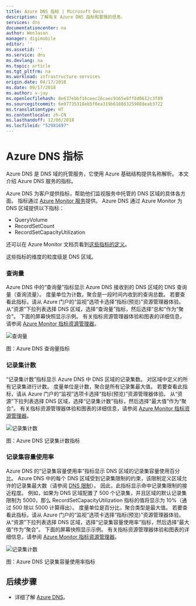 ```yaml
---
title: Azure DNS 指标 | Microsoft Docs
description: 了解有关 Azure DNS 指标和警报的信息。
services: dns
documentationcenter: na
author: WenJason
manager: digimobile
editor: ''
ms.assetid: ''
ms.service: dns
ms.devlang: na
ms.topic: article
ms.tgt_pltfrm: na
ms.workload: infrastructure-services
origin.date: 04/17/2018
ms.date: 09/17/2018
ms.author: v-jay
ms.openlocfilehash: 8e637ebbf16ceec26caec9165e8ff8d0612c3f89
ms.sourcegitcommit: 6e07735318eb5f6ea319b618863259088eab3722
ms.translationtype: HT
ms.contentlocale: zh-CN
ms.lasthandoff: 12/06/2018
ms.locfileid: "52981697"
---
```

# <a name="azure-dns-metrics"></a>Azure DNS 指标
Azure DNS 是 DNS 域的托管服务，它使用 Azure 基础结构提供名称解析。 本文介绍 Azure DNS 服务的指标。

Azure DNS 为客户提供指标，帮助他们监视服务中托管的 DNS 区域的具体各方面。 指标通过 [Azure Monitor 服务](/monitoring-and-diagnostics/)提供。 Azure DNS 通过 Azure Monitor 为 DNS 区域提供以下指标：

-   QueryVolume
-   RecordSetCount
-   RecordSetCapacityUtilization

还可以在 Azure Monitor 文档页看到[这些指标的定义](../monitoring-and-diagnostics/monitoring-supported-metrics.md#microsoftnetworkdnszones)。

这些指标的维度的粒度级是 DNS 区域。

### <a name="query-volume"></a>查询量

Azure DNS 中的“查询量”指标显示 Azure DNS 接收到的 DNS 区域的 DNS 查询量（查询流量）。 度量单位为计数，聚合是一段时间内收到的查询总数。 若要查看此指标，请从 Azure 门户的“监视”选项卡选择“指标(预览)”资源管理器体验。 从“资源”下拉列表选择 DNS 区域，选择“查询量”指标，然后选择“总和”作为“聚合”。 下面的屏幕快照显示示例。  有关指标资源管理器体验和图表的详细信息，请参阅 [Azure Monitor 指标资源管理器](../monitoring-and-diagnostics/monitoring-metric-charts.md)。

![查询量](./media/dns-alerts-metrics/dns-metrics-query-volume.png)

图：Azure DNS 查询量指标

### <a name="record-set-count"></a>记录集计数
“记录集计数”指标显示 Azure DNS 中 DNS 区域的记录集数。 对区域中定义的所有记录集进行计数。 度量单位是计数，聚合是所有记录集最大值。 若要查看此指标，请从 Azure 门户的“监视”选项卡选择“指标(预览)”资源管理器体验。 从“资源”下拉列表选择 DNS 区域，选择“记录集计数”指标，然后选择“最大值”作为“聚合”。 有关指标资源管理器体验和图表的详细信息，请参阅 [Azure Monitor 指标资源管理器](../monitoring-and-diagnostics/monitoring-metric-charts.md)。 

![记录集计数](./media/dns-alerts-metrics/dns-metrics-record-set-count.png)

图：Azure DNS 记录集计数指标


### <a name="record-set-capacity-utilization"></a>记录集容量使用率
Azure DNS 的“记录集容量使用率”指标显示 DNS 区域的记录集容量使用百分比。 Azure DNS 中的每个 DNS 区域受到记录集限制的约束，该限制定义区域允许的记录集最大数（请参阅 [DNS 限制](dns-zones-records.md#limits)）。 因此，此指标显示命中记录集限制的接近程度。 例如，如果为 DNS 区域配置了 500 个记录集，并且区域的默认记录集限制为 5000，那么 RecordSetCapacityUtilization 指标的值将显示为 10%（通过 500 除以 5000 计算得出）。 度量单位是百分比，聚合类型是最大值。 若要查看此指标，请从 Azure 门户的“监视”选项卡选择“指标(预览)”资源管理器体验。 从“资源”下拉列表选择 DNS 区域，选择“记录集容量使用率”指标，然后选择“最大值”作为“聚合”。 下面的屏幕快照显示示例。 有关指标资源管理器体验和图表的详细信息，请参阅 [Azure Monitor 指标资源管理器](../monitoring-and-diagnostics/monitoring-metric-charts.md)。 

![记录集计数](./media/dns-alerts-metrics/dns-metrics-record-set-capacity-uitlization.png)

图：Azure DNS 记录集容量使用率指标

## <a name="next-steps"></a>后续步骤
- 详细了解 [Azure DNS](dns-overview.md)。
